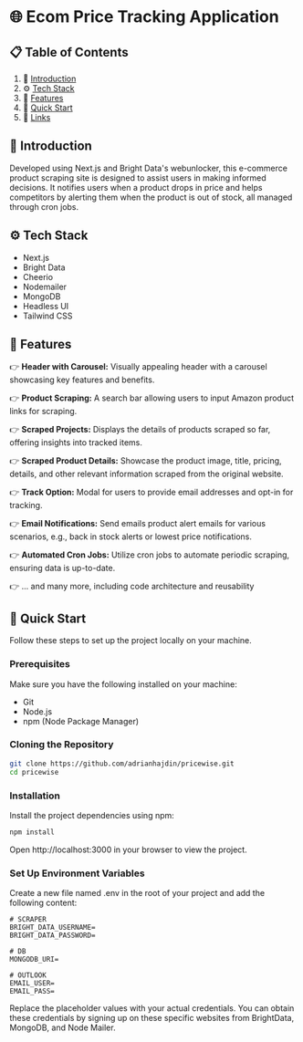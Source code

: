 # 🌐 Ecom Price Tracking Application

## 📋 Table of Contents

1. 🤖 [Introduction](introduction)
2. ⚙️ [Tech Stack](TechStack)
3. 🔋 [Features](Features)
4. 🤸 [Quick Start](QuickStart)
5. 🔗 [Links](Links)


## 🤖 Introduction 

Developed using Next.js and Bright Data's webunlocker, this e-commerce product scraping site is designed to assist users in making informed decisions. It notifies users when a product drops in price and helps competitors by alerting them when the product is out of stock, all managed through cron jobs.


## ⚙️ Tech Stack

- Next.js
- Bright Data
- Cheerio
- Nodemailer
- MongoDB
- Headless UI
- Tailwind CSS
  

## 🔋 Features

👉 **Header with Carousel:** Visually appealing header with a carousel showcasing key features and benefits.

👉 **Product Scraping:** A search bar allowing users to input Amazon product links for scraping.

👉 **Scraped Projects:** Displays the details of products scraped so far, offering insights into tracked items.

👉 **Scraped Product Details:** Showcase the product image, title, pricing, details, and other relevant information scraped from the original website.

👉 **Track Option:** Modal for users to provide email addresses and opt-in for tracking.

👉 **Email Notifications:** Send emails product alert emails for various scenarios, e.g., back in stock alerts or lowest price notifications.

👉 **Automated Cron Jobs:** Utilize cron jobs to automate periodic scraping, ensuring data is up-to-date.

👉 ... and many more, including code architecture and reusability

## 🤸 Quick Start

Follow these steps to set up the project locally on your machine.

### Prerequisites

Make sure you have the following installed on your machine:

- Git
- Node.js
- npm (Node Package Manager)

### Cloning the Repository

```bash
git clone https://github.com/adrianhajdin/pricewise.git
cd pricewise
```

### Installation
Install the project dependencies using npm:
```bash
npm install
```

Open http://localhost:3000 in your browser to view the project.

### Set Up Environment Variables
Create a new file named .env in the root of your project and add the following content:
```env
# SCRAPER
BRIGHT_DATA_USERNAME=
BRIGHT_DATA_PASSWORD=

# DB
MONGODB_URI=

# OUTLOOK
EMAIL_USER=
EMAIL_PASS=
```

Replace the placeholder values with your actual credentials. You can obtain these credentials by signing up on these specific websites from BrightData, MongoDB, and Node Mailer.


